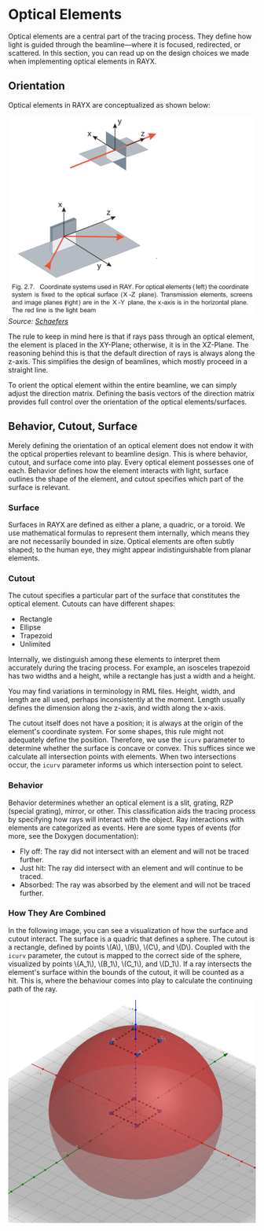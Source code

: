 # Optical Elements

Optical elements are a central part of the tracing process. They define how light is guided through the beamline—where it is focused, redirected, or scattered. In this section, you can read up on the design choices we made when implementing optical elements in RAYX.

## Orientation

Optical elements in RAYX are conceptualized as shown below:

![image](../../res/ray-coord.png)
_Source: [Schaefers](https://gitlab.helmholtz-berlin.de/RAY/RAY/-/wikis/uploads/bdcf4515e03b2fccf462c5f0d76052c3/Paper_Schaefers_RAY_Springer_2007.pdf)_

The rule to keep in mind here is that if rays pass through an optical element, the element is placed in the XY-Plane; otherwise, it is in the XZ-Plane. The reasoning behind this is that the default direction of rays is always along the z-axis. This simplifies the design of beamlines, which mostly proceed in a straight line.

To orient the optical element within the entire beamline, we can simply adjust the direction matrix. Defining the basis vectors of the direction matrix provides full control over the orientation of the optical elements/surfaces.

## Behavior, Cutout, Surface

Merely defining the orientation of an optical element does not endow it with the optical properties relevant to beamline design. This is where behavior, cutout, and surface come into play. Every optical element possesses one of each. Behavior defines how the element interacts with light, surface outlines the shape of the element, and cutout specifies which part of the surface is relevant.

### Surface

Surfaces in RAYX are defined as either a plane, a quadric, or a toroid. We use mathematical formulas to represent them internally, which means they are not necessarily bounded in size. Optical elements are often subtly shaped; to the human eye, they might appear indistinguishable from planar elements.

### Cutout

The cutout specifies a particular part of the surface that constitutes the optical element. Cutouts can have different shapes:

- Rectangle
- Ellipse
- Trapezoid
- Unlimited

Internally, we distinguish among these elements to interpret them accurately during the tracing process. For example, an isosceles trapezoid has two widths and a height, while a rectangle has just a width and a height.

You may find variations in terminology in RML files. Height, width, and length are all used, perhaps inconsistently at the moment. Length usually defines the dimension along the z-axis, and width along the x-axis.

The cutout itself does not have a position; it is always at the origin of the element's coordinate system. For some shapes, this rule might not adequately define the position. Therefore, we use the `icurv` parameter to determine whether the surface is concave or convex. This suffices since we calculate all intersection points with elements. When two intersections occur, the `icurv` parameter informs us which intersection point to select.

### Behavior

Behavior determines whether an optical element is a slit, grating, RZP (special grating), mirror, or other. This classification aids the tracing process by specifying how rays will interact with the object. Ray interactions with elements are categorized as events. Here are some types of events (for more, see the Doxygen documentation):

- Fly off: The ray did not intersect with an element and will not be traced further.
- Just hit: The ray did intersect with an element and will continue to be traced.
- Absorbed: The ray was absorbed by the element and will not be traced further.

### How They Are Combined

In the following image, you can see a visualization of how the surface and cutout interact. The surface is a quadric that defines a sphere. The cutout is a rectangle, defined by points \\(A\\), \\(B\\), \\(C\\), and \\(D\\). Coupled with the `icurv` parameter, the cutout is mapped to the correct side of the sphere, visualized by points \\(A_1\\), \\(B_1\\), \\(C_1\\), and \\(D_1\\). If a ray intersects the element's surface within the bounds of the cutout, it will be counted as a hit. This is, where the behaviour comes into play to calculate the continuing path of the ray.

![image](../../res/wastebox.png)
